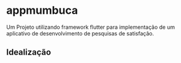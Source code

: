 # appmumbuca

Um Projeto utilizando framework flutter para implementação de um aplicativo de desenvolvimento de pesquisas de satisfação.

## Idealização

